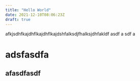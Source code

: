 ```yaml
---
title: "Hello World"
date: 2021-12-10T08:06:23Z
draft: true
---
```

afkjsdhfkajdhflkajdhflkajdshfalksdjfhalksjdhfakldf
asdf
a
sdf
a



# adsfasdfa
## afasdfasdf
